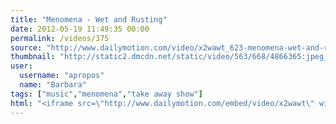 ```yaml
---
title: "Menomena - Wet and Rusting"
date: 2012-05-19 11:49:35 00:00
permalink: /videos/375
source: "http://www.dailymotion.com/video/x2wawt_623-menomena-wet-and-rusting_creation"
thumbnail: "http://static2.dmcdn.net/static/video/563/668/4866365:jpeg_preview_large.jpg?20110919060133"
user:
  username: "apropos"
  name: "Barbara"
tags: ["music","menomena","take away show"]
html: "<iframe src=\"http://www.dailymotion.com/embed/video/x2wawt\" width=\"480\" height=\"276\" frameborder=\"0\"></iframe>"
---
```


